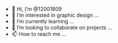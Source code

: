 - 👋 Hi, I’m @12001809
- 👀 I’m interested in graphic design ...
- 🌱 I’m currently learning ...
- 💞️ I’m looking to collaborate on projects ...
- 📫 How to reach me ...

<!---
12001809/12001809 is a ✨ special ✨ repository because its `README.md` (this file) appears on your GitHub profile.
You can click the Preview link to take a look at your changes.
--->

